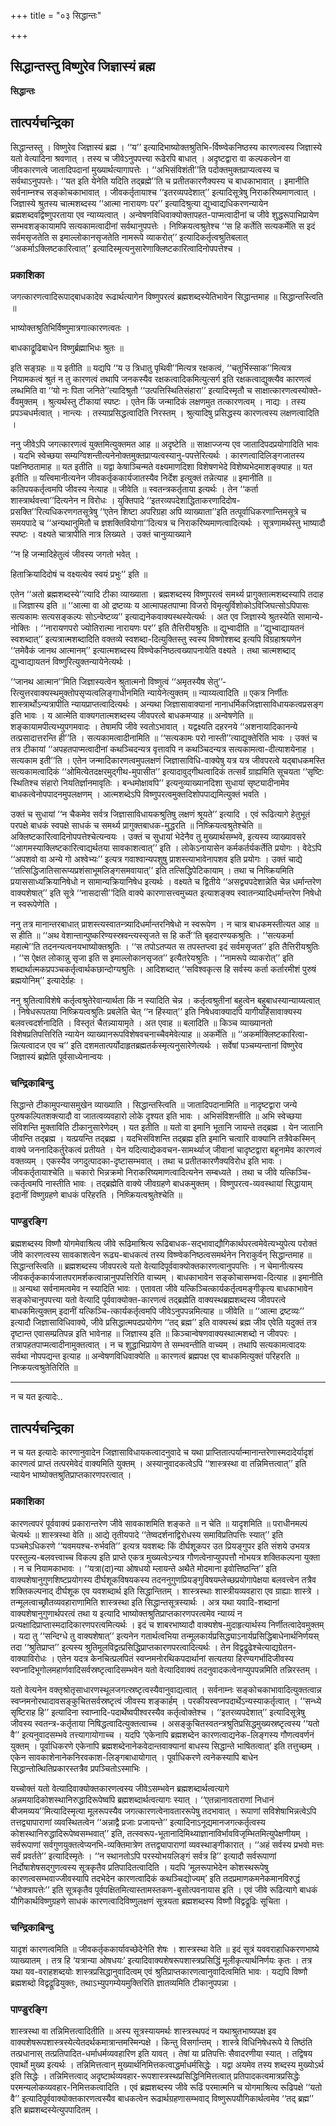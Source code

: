 +++
title = "०३ सिद्धान्तः"

+++


## सिद्धान्तस्तु विष्णुरेव जिज्ञास्यं ब्रह्म

**सिद्धान्तः**

## **तात्पर्यचन्द्रिका**

सिद्धान्तस्तु । विष्णुरेव जिज्ञास्यं ब्रह्म । ‘‘य’’ इत्यादिभाष्योक्तश्रुतिभि-र्विष्ण्वेकनिष्ठस्य कारणत्वस्य जिज्ञास्ये यतो वेत्यादिना श्रवणात् । तस्य च जीवेऽनुपपत्त्या रूढेरपि बाधात् । अदृष्टद्वारा वा कल्पकत्वेन वा जीवकारणत्वे जातादिपदानां मुख्यार्थत्यागापत्तेः । ‘‘अभिसंविशंती’’ति पदोक्तमुक्तप्राप्यत्वस्य च सर्वथाऽनुपपत्तेः। ‘‘यत इति येनेति यदिति तद्ब्रह्मे’’ति च प्रतीतकारणैक्यस्य च बाधकाभावात् । इमानीति सर्वनाम्नश्च सङ्कोचकाभावात् । जीवकर्तृतायाश्च ‘‘इतरव्यपदेशात्’’ इत्यादिसूत्रेषु निराकरिष्यमाणत्वात् । जिज्ञास्ये श्रुतस्य चात्मशब्दस्य ‘‘आत्मा नारायणः पर’’ इत्यादिश्रुत्या द्युभ्वाद्यधिकरणन्यायेन ब्रह्मशब्दवद्विष्णुपरताया एव न्याय्यत्वात् । अन्वेषणविधिवाक्योक्तापहत-पाप्मत्वादीनां च जीवे शुद्धरूपाभिप्रायेण सम्भवशङ्कायामपि सत्यकामत्वादीनां सर्वथानुपपत्तेः । निष्क्रियत्वश्रुतेश्च ‘‘स हि कर्तेति सत्यकर्मेति स इदं सर्वमसृजतेति स इमाल्लोकानसृजतेति नामरूपे व्याकरोत्’’ इत्यादिकर्तृत्वश्रुतिबलात् ‘‘अकर्माऽक्लिष्टकारित्वात्’’ इत्यादिस्मृत्यनुसारेणाक्लिष्टकारित्वादिनोपपत्तेश्च ।

### **प्रकाशिका**

जगत्कारणत्वादिरूपाद्बाधकादेव रूढार्थत्यागेन विष्णुपरत्वं ब्रह्मशब्दस्येतिभावेन सिद्धान्तमाह ॥ सिद्धान्तस्त्विति ॥

भाष्योक्तश्रुतिभिर्विष्णुमात्रगात्कारणत्वतः ।

बाधकाद्रूढिबाधेन विष्णुर्ब्रह्माभिधः श्रुतः ॥

इति सङ्ग्रहः ॥ य इतीति ॥ यद्यपि ‘‘य उ त्रिधातु पृथिवी’’मित्यत्र रक्षकत्वं, ‘‘चतुर्भिस्साक’’मित्यत्र नियामकत्वं श्रुतं न तु कारणत्वं तथापि जनकस्यैव रक्षकत्वादिकमित्युत्सर्ग इति रक्षकत्वाद्युक्त्यैव कारणत्वं लब्धमिति वा ‘‘यो नः पिता जनिते’’त्यादिश्रुतौ ‘‘उत्पत्तिस्थितिसंहारा’’ इत्यादिस्मृतौ च साक्षात्कारणत्वस्योक्ते-र्वैवमुक्तम् । श्रुत्यर्थस्तु टीकायां स्पष्टः । एतेन किं जन्मादिकं लक्षणमुत तत्कारणत्वम् । नाद्यः । तस्य प्रपञ्चधर्मत्वात् । नान्त्यः । तस्याप्रसिद्धत्वादिति निरस्तम् । श्रुत्यादिषु प्रसिद्धस्य कारणत्वस्य लक्षणत्वादिति ।

ननु जीवेऽपि जगत्कारणत्वं युक्तमित्युक्तमत आह ॥ अदृष्टेति ॥ साक्षाज्जन्य एव जातादिपदप्रयोगादिति भावः । यदभि स्वेच्छया सम्यग्विशन्तीत्यनेनोक्तमुक्तप्राप्यत्वस्यानु-पपत्तेरित्यर्थः । कारणत्वादिलिङ्गजातस्य पक्षनिष्ठतामाह ॥ यत इतीति ॥ यद्वा केषाञ्चिन्मते वक्ष्यमाणदिशा विशेषणभेदे विशेष्यभेदमाशङ्क्याह ॥ यत इतीति ॥ यत्त्विमानीत्यनेन जीवकर्तृककार्यजातस्यैव निर्देश इत्युक्तं तन्नेत्याह ॥ इमानीति ॥ कतिपयकर्तृत्वमपि जीवस्य नेत्याह ॥ जीवेति ॥ स्वतन्त्रकर्तृताया इत्यर्थः । तेन ‘‘कर्ता शास्त्रार्थवत्त्वा’’दित्यनेन न विरोधः । युक्तिपादे ‘‘इतरव्यपदेशाद्धिताकरणादिदोष-प्रसक्ति’’रित्यधिकरणगतसूत्रेषु ‘‘एतेन शिष्टा अपरिग्रहा अपि व्याख्याता’’इति तत्पूर्वाधिकरणान्तिमसूत्रे च समयपादे च ‘‘अन्यथानुमितौ च ज्ञशक्तिवियोगा’’दित्यत्र च निराकरिष्यमाणत्वादित्यर्थः । सूत्रणामर्थस्तु भाष्यादौ स्पष्टः । वक्ष्यते चात्रापीति नात्र लिख्यते । उक्तं चानुव्याख्याने

‘‘न हि जन्मादिहेतुत्वं जीवस्य जगतो भवेत् ।

हिताक्रियादिदोषं च वक्ष्यत्येव स्वयं प्रभुः’’ इति ॥

एतेन ‘‘अतो ब्रह्मशब्दस्ये’’त्यादि टीका व्याख्याता । ब्रह्मशब्दस्य विष्णुपरत्वं समर्थ्य प्रागुक्तात्मशब्दस्यापि तदाह ॥ जिज्ञास्य इति ॥ ‘‘आत्मा वा ओ द्रष्टव्यः य आत्मापहतपाप्मा विजरो विमृत्युर्विशोकोऽविजिघत्सोऽपिपासः सत्यकामः सत्यसङ्कल्पः सोऽन्वेष्टव्य’’ इत्याद्यनेकवाक्यस्थस्येत्यर्थः । अत एव जिज्ञास्ये श्रुतस्येति सामान्ये-नोक्तिः । ‘‘नारायणपरो ज्योतिरात्मा नारायणः पर’’ इति तैत्तिरीयश्रुतिः ॥ द्युभ्वादीति ॥ ‘‘द्युभ्वाद्यायतनं स्वशब्दात्’’ इत्यत्रात्मशब्दादिति वक्तव्ये स्वशब्दा-दित्युक्तिस्तु स्वस्य विष्णोश्शब्द इत्यपि विग्रहाश्रयणेन ‘‘तमेवैकं जानथ आत्मानम्’’ इत्यात्मशब्दस्य विष्ण्वेकनिष्ठत्वख्यापनायेति वक्ष्यते । तथा चात्मशब्दाद् द्युभ्वाद्यायतनं विष्णुरित्युक्तन्यायेनेत्यर्थः ।

‘‘जानथ आत्मान’’मिति जिज्ञास्यत्वेन श्रुतात्मनो विष्णुत्वं ‘‘अमृतस्यैष सेतु’’-रित्युत्तरवाक्यस्थमुक्तोपसृप्यत्वलिङ्गाधीनमिति न्यायेनेत्युक्तम् ॥ न्याय्यत्वादिति ॥ एकत्र निर्णीतः शास्त्रार्थोऽन्यत्रापीति न्यायप्राप्तत्वादित्यर्थः । अन्यथा जिज्ञासावाक्यानां नानाधर्मिकजिज्ञासाविधायकत्वप्रसङ्ग इति भावः । य आत्मेति वाक्यगतात्मशब्दस्य जीवपरत्वे बाधकमप्याह ॥ अन्वेषणेति ॥ शङ्कायामपीत्यभ्युपगमवादः । तेषामपि जीवे स्वतोऽभावात् । यद्वक्ष्यति दहरनये ‘‘अशनायादिकानन्ये तत्प्रसादात्तरन्ति ही’’ति । सत्यकामत्वादीनामिति ॥ ‘‘सत्यकामः परो नास्ती’’त्याद्युक्तेरिति भावः । उक्तं च तत्र टीकायां ‘‘अपहतपाप्मत्वादीनां कथञ्चिदन्यत्र वृत्तावपि न कथञ्चिदन्यत्र सत्यकामत्वा-दीत्याशयेनाह । सत्यकाम इती’’ति । एतेन जन्मादिकारणत्वमुपलक्षणं जिज्ञासाविधि-वाक्येषु यत्र यत्र जीवपरत्वे यद्बाधकमस्ति सत्यकामत्वादिकं ‘‘ओमित्येतदक्षरमुद्गीथ-मुपासीत’’ इत्यादावुद्गीथत्वादिकं तत्सर्वं ग्राह्यमिति सूचयता ‘‘सृष्टिः स्थितिश्च संहारो नियतिर्ज्ञानमावृतिः । बन्धमोक्षावपि’’ इत्यनुव्याख्यानदिशा सुधायां सृष्ट्यादीनामेव बाधकत्वेनोपपादनमुपलक्षणम् । आत्मशब्देऽपि विष्णुपरत्वमुक्तदिशोपपाद्यमित्युक्तं भवति ।

उक्तं च सुधायां ‘‘न चैकमेव सर्वत्र जिज्ञासाविधायकश्रुतिषु लक्षणं श्रूयते’’ इत्यादि । एवं रूढित्यागे हेतुभूतं परपक्षे बाधकं स्वपक्षे साधकं च समर्थ्य प्रागुक्तबाधक-मुद्धरति ॥ निष्क्रियत्वश्रुतेश्चेति ॥ अक्लिष्टकारित्वादिनोपपत्तेश्चेत्यन्वयः । उक्तं च सुधायां भेदेनैव तु मुख्यार्थसम्भवे, इत्यस्य व्याख्यावसरे ‘‘आगमस्याक्लिष्टकारित्वाद्यर्थतया सावकाशत्वात्’’ इति । लोकेऽनायासेन कर्मकर्तर्यकर्तेति प्रयोगः । वेदेऽपि ‘‘अपशवो वा अन्ये गो अश्वेभ्यः’’ इत्यत्र गवाश्वान्यपशुषु प्राशस्त्याभावेनापशव इति प्रयोगः । उक्तं चाद्ये ‘‘तत्सिद्धिजातिसारूप्यप्रशंसाभूमलिङ्गसमवायात्’’ इति तत्सिद्धिपेटिकायाम् । तथा च निष्क्रियमिति प्रयाससाध्यक्रियानिषेधो न सामान्यक्रियानिषेध इत्यर्थः । वक्ष्यते च द्वितीये ‘‘असद्व्यपदेशान्नेति चेन्न धर्मान्तरेण वाक्यशेषात्’’ इति सूत्रे ‘‘नासदासी’’दिति वाक्ये कारणासत्त्वमुच्यत इत्याशङ्क्य स्वातन्त्र्यादिधर्मान्तरेण निषेधो न स्वरूपेणेति ।

ननु तत्र मानान्तरबाधात् प्राशस्त्यस्वातन्त्र्यादिधर्मान्तरनिषेधो न स्वरूपेण । न चात्र बाधकमस्तीत्यत आह ॥ स हीति ॥ ‘‘अथ वेशान्तान्पुष्करिण्यस्स्रवन्त्यस्सृजते स हि कर्ते’’ति बृहदारण्यकश्रुतिः । ‘‘सत्यकर्मा महात्मे’’ति तदनन्यत्वनयभाष्योक्तश्रुतिः । ‘‘स तपोऽतप्यत स तपस्तप्त्वा इदं सर्वमसृजत’’ इति तैत्तिरीयश्रुतिः । ‘‘स ऐक्षत लोकान्नु सृजा इति स इमाल्लोकानसृजत’’ इत्यैतरेयश्रुतिः । ‘‘नामरूपे व्याकरोत्’’ इति शब्दार्थात्मकप्रपञ्चकर्तृत्वार्थकछान्दोग्यश्रुतिः । आदिशब्दात् ‘‘सविश्वकृत्स हि सर्वस्य कर्ता कर्तारमीशं पुरुषं ब्रह्मयोनिम्’’ इत्यादेर्ग्रहः ।

ननु श्रुतित्वाविशेषे कर्तृत्वश्रुतेरेवान्यार्थता किं न स्यादिति चेन्न । कर्तृत्वश्रुतीनां बहुत्वेन बहुबाधस्यान्याय्यत्वात् । निषेधरूपतया निष्क्रियत्वश्रुतिः प्रबलेति चेत् ‘‘न हिंस्यात्’’ इति निषेधवाक्यादपि यागीयहिंसावाक्यस्य बलवत्त्वदर्शनादिति । विस्तृतं चैतन्न्यायामृते । अत एवाह ॥ बलादिति ॥ किञ्च व्याख्यानतो विशेषप्रतिपत्तिरिति न्यायेन व्याख्यानरूपविशेषवचनाच्चैवमेवेत्याह ॥ अकर्मेति ॥ ‘‘अकर्माक्लिष्टकारित्वा-न्नित्यत्वादज एव च’’ इति दशमतात्पर्योदाहृतब्रह्मतर्कस्मृत्यनुसारेणेत्यर्थः । सर्वेषां पञ्चम्यन्तानां विष्णुरेव जिज्ञास्यं ब्रह्मेति पूर्वसाध्येनान्वयः ।

### **चन्द्रिकाबिन्दु**

सिद्धान्ते टीकामुपन्यासमुखेन व्याख्याति । सिद्धान्तस्त्विति ॥ जातादिपदानामिति ॥ नादृष्टद्वारा जन्ये पुरुषकल्पितशक्त्यादौ वा जातत्वव्यवहारो लोके दृश्यत इति भावः । अभिसंविशन्तीति ॥ अभि स्वेच्छया संविशन्ति मुक्ताविति टीकानुसारेणेदम् । यत इतीति ॥ यतो वा इमानि भूतानि जायन्ते तद्ब्रह्म । येन जातानि जीवन्ति तद्ब्रह्म । यत्प्रयन्ति तद्ब्रह्म । यदभिसंविशन्ति तद्ब्रह्म इति इमानि चत्वारि वाक्यानि तत्रैवेकस्मिन् वाक्ये जननादिकर्तुरेकत्वं प्रतीयते । येन यदित्याद्येकवचन-सामर्थ्याज् जीवानां चादृष्टद्वारा बहूनामेव कारणत्वं वक्तव्यम् । एकस्यैव जगदुत्पादका-दृष्टासम्भवात् । तथा च प्रतीतकारणैक्यविरोध इति भावः । जीवकर्तृतायाश्चेति ॥ चकारो भिन्नक्रमो निराकरिष्यमाणत्वादित्यनेन सम्बध्यते । तथा च जीवे यत्किञ्चि-त्कर्तृत्वमपि नास्तीति भावः । तद्ब्रह्मेति वाक्ये जीवग्रहणे बाधकमुक्तम् । विष्णुपरत्व-व्यवस्थायां सिद्धायाम् इदानीं विष्णुग्रहणे बाधकं परिहरति । निष्क्रियत्वश्रुतेश्चेति ॥

### **पाण्डुरङ्गि**

ब्रह्मशब्दस्य विष्णौ योगमेवाश्रित्य जीवे रूढिमाश्रित्य रूढिबाधक-सद्भावाद्यौगिकार्थपरत्वमेवेत्यभ्युपेत्य परोक्तं जीवे कारणत्वस्य सावकाशत्वेन रूढ्य-बाधकत्वं तस्य विष्ण्वेकनिष्ठत्वसमर्थनेन निराकुर्वन् सिद्धान्तमाह ॥ सिद्धान्तस्त्विति ॥ ब्रह्मशब्दस्य जीवपरत्वे यतो वेत्यादिपूर्ववाक्योक्तकारणत्वानुपपत्तिः । न चेमानीत्यस्य जीवकर्तृककार्यजातपरामर्शकत्वान्नानुपपत्तिरिति वाच्यम् । बाधकाभावेन सङ्कोचासम्भवा-दित्याह ॥ इमानीति ॥ अन्यथा सर्वनामत्वमेव न स्यादिति भावः । एतावता जीवे यत्किञ्चित्कार्यकर्तृत्वमङ्गीकृत्य बाधकाभावेन सङ्कोचानुपपत्त्या यतो वेत्यादि पूर्ववाक्योक्त-कारणत्वं तद्ब्रह्मेति वाक्यस्थब्रह्मशब्दस्य जीवपरत्वे बाधकमित्युक्तम् इदानीं यत्किञ्चि-त्कार्यकर्तृत्वमपि जीवेऽनुपपन्नमित्याह ॥ जीवेति ॥ ‘‘आत्मा द्रष्टव्यः’’ इत्यादौ जिज्ञासाविधिवाक्ये, जीवे प्रसिद्धात्मपदप्रयोगेण ‘‘तद् ब्रह्म’’ इति वाक्यस्थं ब्रह्म जीव एवेति यदुक्तं तत्र दृष्टान्त एवासम्प्रतिपन्न इति भावेनाह ॥ जिज्ञास्य इति ॥ किञ्चान्वेषणवाक्यस्थात्मशब्दो न जीवपरः । तत्रापहतपाप्मत्वादीनामुक्तत्वात् । न च शुद्धाभिप्रायेण ते सम्भवन्तीति वाच्यम् । तथापि सत्यकामत्वादयः सर्वथा नोपपद्यन्त इत्याह ॥ अन्वेषणविधिवाक्येति ॥ कारणत्वं ब्रह्मपक्ष एव बाधकमित्युक्तं परिहरति ॥ निष्क्रयत्वश्रुतेतिरिति ॥

------------------------------------------------------------------------

न च यत इत्यादेः..

## **तात्पर्यचन्द्रिका**

न च यत इत्यादेः कारणानुवादेन जिज्ञासाविधायकत्वादनुवादे च यथा प्राप्तितात्पर्यान्मानान्तरेणास्मदादेर्यादृशं कारणत्वं प्राप्तं तत्परमेवेदं वाक्यमिति युक्तम् । अस्यानुवादकत्वेऽपि ‘‘शास्त्रस्था वा तन्निमित्तत्वात्’’ इति न्यायेन भाष्योक्तश्रुतिप्राप्तकारणपरत्वात् ।

### **प्रकाशिका**

कारणत्वपरं पूर्ववाक्यं प्रकारान्तरेण जीवे सावकाशमिति शङ्कते ॥ न चेति ॥ यादृशमिति ॥ पराधीनमल्पं चेत्यर्थः ॥ शास्त्रस्था वेति ॥ आद्ये तृतीयपादे ‘‘तेष्वदर्शनाद्विरोधस्य समाविप्रतिपत्तिः स्यात्’’ इति पञ्चमेऽधिकरणे ‘‘यवमयश्च-रुर्भवति’’ इत्यत्र यवशब्दः किं दीर्घशूकपर उत प्रियङ्गुपर इति संशये उभयत्र परस्तुल्य-बलवत्त्वाच्च विकल्प इति प्राप्ते एकत्र मुख्यत्वेऽन्यत्र गौणत्वेनाप्युपपत्तौ नोभयत्र शक्तिकल्पना युक्ता । न च नियामकाभावः । ‘‘यत्रा(दा)न्या ओषधयो म्लायन्ते अथैते मोदमाना इवोत्तिष्ठन्ति’’ इति वाक्यशेषानुगुणशिष्टप्रयोगस्य दीर्घशूकविषयकस्य तदननुगुणप्रियङ्गुविषयम्लेच्छप्रयोगापेक्षया बलवत्त्वेन तत्रैव शक्तिकल्पनाद् दीर्घशूक एव यवशब्दार्थ इति सिद्धान्तितम् । शास्त्रस्थाः शास्त्रीयव्यवहारा एव ग्राह्याः शास्त्रे । तन्मूलत्वाच्छ्रौतव्यवहाराणामिति शास्त्रस्था इति सिद्धान्तसूत्रस्यार्थः । अत्र यथा यवादि-शब्दानां वाक्यशेषानुगुणार्थपरत्वं तथा य इत्यादि भाष्योक्तश्रुतिप्राप्तकारणपरत्वमेव न्याय्यं न प्रत्यक्षादिप्राप्तास्मदादिकारणपरत्वमित्यर्थः । इदं च शाबरभाष्यादौ वाक्यशेष-मुदाहृत्यार्थस्य निर्णीतत्वादेवमुक्तम् । यदा तु ‘‘सन्दिग्धे तु वाक्यशेषात्’’ इत्यनेन गतार्थत्वभिया तन्मूलकार्यप्रसिद्ध्याऽनार्यप्रसिद्धिबाधेनार्थनिर्णयस् तदा ‘‘श्रुतिप्राप्त’’ इत्यस्य श्रुतिमूलविद्वत्प्रसिद्धिप्राप्तकारणपरत्वादित्यर्थः । तेन विद्वद्रूढेश्चेत्याद्यग्रेतन-वाक्याविरोधः । एतेन यदत्र केनचित्प्रलपितं स्वप्नमनोरथिकपदार्थानां सत्यतया हिरण्यगर्भादिजीवस्य स्वप्नादिभूगोलमहार्णवादिसर्वस्रष्टृत्वादिसम्भवेन यतो वेत्यादिवाक्यं तदनुवादकत्वेनाप्युपपन्नमिति तन्निरस्तम् ।

यतो वेत्यनेन वक्तृश्रोतृसाधारणस्थूलजगत्स्रष्टृत्वस्यैवानुवाद्यत्वात् । सर्वनाम्नः सङ्कोचकाभावादित्युक्तत्वान्न स्वप्नमनोरथादावसङ्कुचितसर्वस्रष्टृत्वं जीवस्य शङ्कार्हम् । परकीयस्वप्नपदार्थेऽन्यस्याकर्तृत्वात् । ‘‘सन्ध्ये सृष्टिराह हि’’ इत्यादिना स्वाप्नादि-पदार्थेष्वपीश्वरस्यैव कर्तृत्वोक्तेश्च । ‘‘इतरव्यपदेशात्’’ इत्यादिसूत्रेषु जीवस्य स्वतन्त्र-कर्तृताया निषिद्धत्वादित्युक्तत्वाच्च । असङ्कुचितस्वतन्त्रश्रुतिप्रसिद्धमुख्यस्रष्टृत्वस्य ‘‘यतो वै’’ इत्यनुवादसम्भवे तत्त्यागायोगाच्च । यदपि ‘एकेनापि ब्रह्मशब्देन कारणत्वाद्यनेक-लिङ्गस्य गौणत्ववर्णनं युक्तम् । पूर्वाधिकरणे एकेनापि ब्रह्मशब्देनानेकवेदान्तवाक्यानां बाधस्य सिद्धान्ते भाषितत्वात्’ इति तत्तुच्छम् । एकेन सावकाशेनानेकनिरवकाश-लिङ्गबाधायोगात् । पूर्वाधिकरणे त्वनेकस्यापि बाधेन सिद्धान्तोत्थितिप्रकारस्तत्रैव प्रपञ्चितोऽस्माभिः ।

यच्चोक्तं यतो वेत्यादिवाक्योक्तकारणत्वस्य जीवेऽसम्भवेन ब्रह्मशब्दार्थत्वत्यागे अन्नमयादिकोशस्थानिरुद्धादिरूपेष्वपि ब्रह्मशब्दार्थत्वत्यागः स्यात् । ‘‘एतन्नानावताराणां निधानं बीजमव्यय’’मित्यादिस्मृत्या मूलरूपस्यैव जगत्कारणत्वेनावताररूपेषु तदभावात् । रूपाणां सविशेषाभिन्नत्वेऽपि तत्तद्व्यापाराणां व्यवस्थितत्वेन ‘‘अन्नाद्वै प्रजाः प्रजायन्ते’’ इत्यादिनाऽनूद्यमानजगत्कर्तृत्वस्य कोशस्थानिरुद्धादिरूपेष्वसम्भवात्’’ इति, तत्स्वरूप-भूतानादिमिथ्याज्ञानाविर्भावविजृम्भितमित्युपेक्षणीयम् । सर्वरूपाणां सर्वगुणयुक्तत्वेप्यनभि-व्यक्तिमात्रेण तत्तद्व्यापाराणां व्यवस्थाङ्गीकारात् । ‘‘अहं सर्वस्य प्रभवो मत्तः सर्वं प्रवर्तते’’ इत्यादिस्मृतेः । ‘‘न स्थानतोऽपि परस्योभयलिङ्गं सर्वत्र हि’’ इत्यादौ सर्वरूपाणां निर्दोषाशेषसद्गुणत्वस्य सूत्रकृतैव प्रतिपादितत्वादिति । यदपि ‘मूलरूपाभेदेन कोशस्थरूपेषु कारणत्वसम्भवाज्जीवस्यापि तदभेदेन कारणत्वादिकं कथञ्चिद्योज्यम्’ इति तदप्रमाणकमनेकमानविरुद्धं ‘‘भोक्त्रापत्तेः’’ इति सूत्रकृतैव पूर्वपक्षितमित्यास्तामस्तकण-बुसोत्पवनायास इति । एवं जीवे रूढित्यागे बाधकं यौगिकार्थविष्णुग्रहणे साधकं कारणत्वादिविष्णुलक्षणं सूत्रयता ब्रह्मशब्दस्य विष्णौ विद्वद्रूढिः सूचिता ।

### **चन्द्रिकाबिन्दु**

यादृशं कारणत्वमिति ॥ जीवकर्तृककार्यावच्छेदेनेति शेषः । शास्त्रस्था वेति ॥ इदं सूत्रं यववराहाधिकरणभाष्ये व्याख्यातम् । तत्र हि ‘यत्रान्या ओषधयः’ इत्यादिवाक्यशेषरूपशास्त्रप्रसिद्धिं मूलीकृत्यार्थनिर्णयः कृतः । तत्र यथा यव-वराहशब्दयोः शास्त्रप्रसिद्धानुवादित्वम् एवं श्रुतिप्राप्तकारणत्वानुवादित्वमिति भावः । यद्यपि विष्णौ ब्रह्मशब्दो विद्वद्रूढियुक्तः, तथाऽभ्युपगम्येयमुक्तिरिति ज्ञातव्यमिति टीकानुपपन्ना ।

### **पाण्डुरङ्गि**

शास्त्रस्था वा तन्निमित्तत्वादितीति ॥ अस्य सूत्रस्यायमर्थः शास्त्रस्थपदं न यथाश्रुतभाष्यपक्ष इव वाक्यशेषरूपशास्त्रस्येत्येतदर्थकमात्रान्तमस्मिन्पक्षे । किन्तु विसर्गान्तम् । शास्त्रे विधिनिषेधरूपे ये तिष्ठंति तत्प्रधानास् तत्प्रतिपादित-धर्माधर्मव्यवहारिण इति यावत् । तेषां या प्रतिपत्तिः सैवादरणीया स्यात् । तद्विषय एवार्थो मुख्य इत्यर्थः । तन्निमित्तत्वान् मुख्यार्थनिमित्तकत्वाद्धर्माधर्मसिद्धेः । यद्वा अयमेव तस्य शब्दस्य मुख्योऽर्थ इति सिद्धेः । तन्निमित्तत्वाद् अदृष्टार्थव्यवहार-रूपशास्त्रस्थप्रसिद्धिनिमित्तत्वात् प्रतिपादकत्वमात्रप्रसिद्धेः परमन्यलोकव्यवहार-निमित्तकत्वादिति । एवं ब्रह्मशब्दस्य जीवे रूढिं परमात्मनि च योगमाश्रित्य रूढिपक्षे ‘‘यतो वै’’ इत्यादिपूर्ववाक्योक्तकारणत्वस्यैव बाधकत्वेन रूढार्थग्रहणासम्भवाद् विष्णुरूपयौगिकार्थत्वमेव ‘‘तद् ब्रह्म’’ इति ब्रह्मशब्दस्येत्युपपादितम् ।

